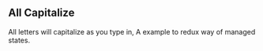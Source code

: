## All Capitalize

All letters will capitalize as you type in, A example to redux way of managed states.
